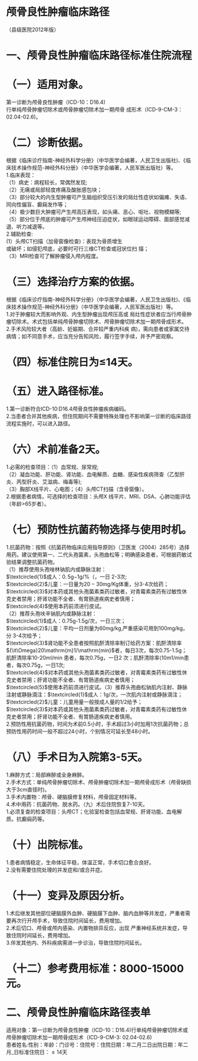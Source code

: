# 颅骨良性肿瘤临床路径  
（县级医院2012年版）  
# 一、颅骨良性肿瘤临床路径标准住院流程  
# （一）适用对象。  
第一诊断为颅骨良性肿瘤（ICD-10：D16.4)  
行单纯颅骨肿瘤切除术或颅骨肿瘤切除术加一期颅骨 成形术（ICD-9-CM-3：02.04-02.6)。  
# （二）诊断依据。  
根据《临床诊疗指南-神经外科学分册》（中华医学会编著，人民卫生出版社)、《临床技术操作规范-神经外科分册》（中华医学会编著，人民军医出版社）等。  
1.临床表现：  
（1）病史：病程较长，常偶然发现;  
（2）无痛或局部轻度疼痛及酸胀感包块；  
（3）部分较大的内生型肿瘤可产生脑组织受压引发的局灶性症状如偏瘫、失语、同向性偏盲、癫痫发作等；  
（4）极少数巨大肿瘤可产生颅高压表现，如头痛、恶心、呕吐、视物模糊等;  
（5）部分位于颅底的肿瘤可产生颅神经压迫症状，如眼球运动障碍、面部感觉减退、听力减退等。  
2.辅助检查:  
(1）头颅CT扫描（加骨窗像检查)：表现为骨质增生  
或破坏；如侵犯颅底，必要时可行三维CT检查或冠状位扫 描；  
（3）MRI检查可了解肿瘤侵入颅内程度。  
# （三）选择治疗方案的依据。  
根据《临床诊疗指南-神经外科学分册》（中华医学会编著，人民卫生出版社)、《临床技术操作规范-神经外科分册》（中华医学会编著，人民军医出版社）等。  
1.对于肿瘤较大而影响外观、内生型肿瘤出现颅压高或 局灶性症状者应当行颅骨肿瘤切除术。术式包括单纯颅骨肿瘤切除术、颅骨肿瘤切除术加一期颅骨成形术。  
2.手术风险较大者（高龄、妊娠期、合并较严重内科疾 病)，需向患者或家属交待病情；如不同意手术，应当充分告知风险，履行签字手续，并予严密观察。  
# （四）标准住院日为≤14天。  
# （五）进入路径标准。  
1.第一诊断符合ICD-10:D16.4颅骨良性肿瘤疾病编码。  
2.当患者合并其他疾病，但住院期间不需要特殊处理也不影响第一诊断的临床路径流程实施时，可以进入路径。  
# （六）术前准备2天。  
1.必需的检查项目：（1）血常规、尿常规;  
（2）凝血功能、肝功能、肾功能、血电解质、血糖、感染性疾病筛查（乙型肝炎、丙型肝炎、艾滋病、梅毒等);  
（3）胸部X线平片、心电图；（4）头颅CT扫描（含骨窗像）。  
2.根据患者病情，可选择的检查项目：头颅X 线平片、MRI、DSA、心肺功能评估（年龄>65岁者）。  
# （七）预防性抗菌药物选择与使用时机。  
1.抗菌药物：按照《抗菌药物临床应用指导原则》（卫医发（2004）285号）选择用药。建议使用第一、二代头孢菌素，头孢曲松等；明确感染患者，可根据药敏试验结果调整抗菌药物。  
（1）推荐使用头孢唑林钠肌内或静脉注射：  
$\textcircled{1}$成人：$0.\,5\mathrm{g}{-1}\mathrm{g}/\%$（，一日 2-3次;  
$\textcircled{2}$儿童：一日量为$20{-}30\mathrm{mg/Kg}$体重，分3-4次给药；  
$\textcircled{3}$对本药或其他头孢菌素类药过敏者，对青霉素类药有过敏性休克史者禁用；肝肾功能不全者、有胃肠道疾病史者慎用；  
$\textcircled{4}$使用本药前须进行皮试。  
（2）推荐头孢呋辛钠肌内或静脉注射：  
$\textcircled{1}$成人：0.75g-1.5g/次，一日三次；  
$\textcircled{2}$儿童：平均一日剂量为60mg/kg,严重感染可用到100mg/kg，分 3-4次给予；  
$\textcircled{3}$肾功能不全患者按照肌酐清除率制订给药方案：肌酐清除率${\it\Omega}20\mathrm{m}1/\mathrm{min}$者，每日3次，每次0.75-1.5g；肌酐清除率10-20ml/min 患者，每次0.75g，一日2 次；肌酐清除率$\mathrm{\langle10m1/min}$患者，每次0.75g，一日1次;  
$\textcircled{4}$对本药或其他头孢菌素类药过敏者，对青霉素类药有过敏性休克史者禁用；肝肾功能不全者、有胃肠道疾病史者慎用；  
$\textcircled{5}$使用本药前须进行皮试。（3）推荐头孢曲松钠肌内注射、静脉注射或静脉滴注：$\textcircled{1}$成人：1g/次，一次肌内注射或静脉滴注；$\textcircled{2}$儿童：儿童用量一般按成人量的1/2给予；  
$\textcircled{3}$对本药或其他头孢菌素类药过敏者，对青霉素类药有过敏性休克史者禁用；肝肾功能不全者、有胃肠道疾病史者慎用。  
2.预防性用抗菌药物，时间为术前0.5小时，手术超过3小时加用1次抗菌药物；总预防性用药时间一般不超过24小时，个别情况可延长至48小时。  
# （八）手术日为入院第3-5天。  
1.麻醉方式：局部麻醉或全身麻醉。  
2.手术方式：单纯颅骨肿瘤切除术、颅骨肿瘤切除术加一期颅骨成形术（颅骨缺损大于3cm直径时)。  
3.手术内置物：颅骨、硬脑膜修复材料，颅骨固定材料等。  
4.术中用药：抗菌药物、脱水药。（九）术后住院恢复7-10天。  
1.必须复查的检查项目：头颅CT；化验室检查包括血常规、肝肾功能、血电解质。抗癫痫药等。  
# （十）出院标准。  
1.患者病情稳定，生命体征平稳，体温正常，手术切口愈合良好。  
2.没有需要住院处理的并发症和/或合并症。  
# （十一）变异及原因分析。  
1.术后继发其他部位硬脑膜外血肿、硬脑膜下血肿、脑内血肿等并发症，严重者需要再次行开颅手术，导致住院时间延长，费用增加。  
2.术后切口、颅骨或颅内感染、内置物排异反应，出现 严重神经系统并发症，导致住院时间延长，费用增加。  
3.伴发其他内、外科疾病需进一步诊治，导致住院时间延长。  
# （十二）参考费用标准：8000-15000元。  
# 二、颅骨良性肿瘤临床路径表单  
适用对象：第一诊断为颅骨良性肿瘤（ICD-10：D16.4)行单纯颅骨肿瘤切除术或颅骨肿瘤切除术加一期颅骨成形术（ICD-9-CM-3: 02.04-02.6)  
患者姓名:性别：年龄：门诊号：住院号：住院日期：年二月二日出院日期：年二月_日标准住院日：${\leqslant}14$天  
